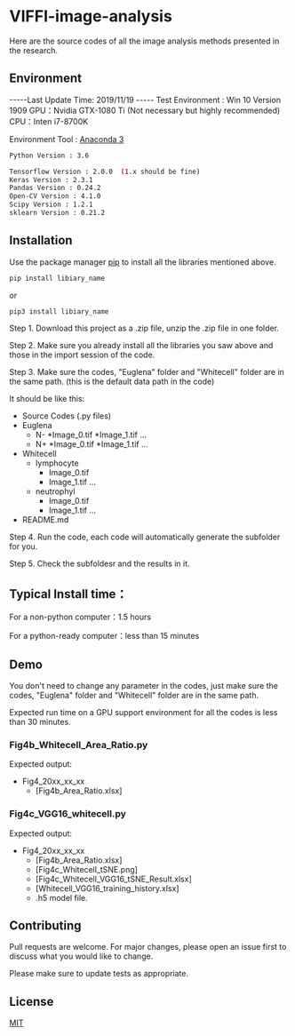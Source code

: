 # VIFFI-image-analysis
Here are the source codes of all the image analysis methods presented in the research.

## Environment

-----Last Update Time: 2019/11/19 -----
Test Environment : Win 10 Version 1909
GPU：Nvidia GTX-1080 Ti (Not necessary but highly recommended)
CPU：Inten i7-8700K

Environment Tool : [Anaconda 3](https://www.anaconda.com/) 
```bash
Python Version : 3.6

Tensorflow Version : 2.0.0  (1.x should be fine)
Keras Version : 2.3.1
Pandas Version : 0.24.2
Open-CV Version : 4.1.0
Scipy Version : 1.2.1
sklearn Version : 0.21.2
```

## Installation

Use the package manager [pip](https://pip.pypa.io/en/stable/) to install all the libraries mentioned above.

```bash
pip install libiary_name
```
or
```bash
pip3 install libiary_name
```
Step 1. Download this project as a .zip file, unzip the .zip file in one folder.

Step 2. Make sure you already install all the libraries you saw above and those in the import session of the code.

Step 3. Make sure the codes, "Euglena" folder and "Whitecell" folder are in the same path. (this is the default data path in the code)

It should be like this:

 * Source Codes (.py files)
 * Euglena
   * N-
     *Image_0.tif
     *Image_1.tif
     ...
   * N+
     *Image_0.tif
     *Image_1.tif
     ...
 * Whitecell
   * lymphocyte
     * Image_0.tif
     * Image_1.tif
     ...
   * neutrophyl
     * Image_0.tif
     * Image_1.tif
     ...
 * README.md

Step 4. Run the code, each code will automatically generate the subfolder for you.

Step 5. Check the subfoldesr and the results in it.

## Typical Install time：

For a non-python computer：1.5 hours 

For a python-ready computer：less than 15 minutes

## Demo

You don't need to change any parameter in the codes, just make sure the codes, "Euglena" folder and "Whitecell" folder are in the same path.

Expected run time on a GPU support environment for all the codes is less than 30 minutes.

### Fig4b_Whitecell_Area_Ratio.py

Expected output: 
* Fig4_20xx_xx_xx
  * [Fig4b_Area_Ratio.xlsx]

### Fig4c_VGG16_whitecell.py

Expected output: 
* Fig4_20xx_xx_xx
  * [Fig4b_Area_Ratio.xlsx]
  * [Fig4c_Whitecell_tSNE.png]
  * [Fig4c_Whitecell_VGG16_tSNE_Result.xlsx]
  * [Whitecell_VGG16_training_history.xlsx]
  * .h5 model file.


## Contributing
Pull requests are welcome. For major changes, please open an issue first to discuss what you would like to change.

Please make sure to update tests as appropriate.

## License
[MIT](https://choosealicense.com/licenses/mit/)
